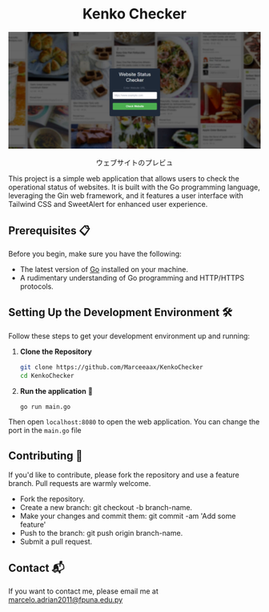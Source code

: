 <h1 style="text-align: center;">Kenko Checker</h1>

![KenkoChecker Screenshot](https://github.com/Marceeaax/KenkoChecker/blob/main/images/preview.png "ウェブサイトのプレビュ")

<div align="center">ウェブサイトのプレビュ</div>

This project is a simple web application that allows users to check the operational status of websites. It is built with the Go programming language, leveraging the Gin web framework, and it features a user interface with Tailwind CSS and SweetAlert for enhanced user experience.

## Prerequisites 📋

Before you begin, make sure you have the following:
- The latest version of [Go](https://golang.org/dl/) installed on your machine.
- A rudimentary understanding of Go programming and HTTP/HTTPS protocols.

## Setting Up the Development Environment 🛠

Follow these steps to get your development environment up and running:

1. **Clone the Repository** 

   ```bash
   git clone https://github.com/Marceeaax/KenkoChecker
   cd KenkoChecker

2. **Run the application** 🔧

   ```bash
   go run main.go

Then open  `localhost:8080` to open the web application. You can change the port in the `main.go` file

## Contributing 🤝

If you'd like to contribute, please fork the repository and use a feature branch. Pull requests are warmly welcome.

- Fork the repository.
- Create a new branch: git checkout -b branch-name.
- Make your changes and commit them: git commit -am 'Add some feature'
- Push to the branch: git push origin branch-name.
- Submit a pull request.

## Contact 📬

If you want to contact me, please email me at marcelo.adrian2011@fpuna.edu.py








